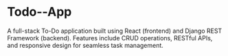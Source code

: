 # Todo--App
A full-stack To-Do application built using React (frontend) and Django REST Framework (backend). Features include CRUD operations, RESTful APIs, and responsive design for seamless task management.
